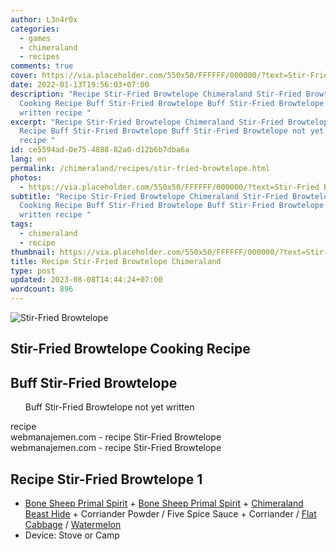 ```yaml
---
author: L3n4r0x
categories:
  - games
  - chimeraland
  - recipes
comments: true
cover: https://via.placeholder.com/550x50/FFFFFF/000000/?text=Stir-Fried Browtelope
date: 2022-01-13T19:56:03+07:00
description: "Recipe Stir-Fried Browtelope Chimeraland Stir-Fried Browtelope
  Cooking Recipe Buff Stir-Fried Browtelope Buff Stir-Fried Browtelope not yet
  written recipe "
excerpt: "Recipe Stir-Fried Browtelope Chimeraland Stir-Fried Browtelope Cooking
  Recipe Buff Stir-Fried Browtelope Buff Stir-Fried Browtelope not yet written
  recipe "
id: ce5594ad-0e75-4888-82a0-d12b6b7dba6a
lang: en
permalink: /chimeraland/recipes/stir-fried-browtelope.html
photos:
  - https://via.placeholder.com/550x50/FFFFFF/000000/?text=Stir-Fried Browtelope
subtitle: "Recipe Stir-Fried Browtelope Chimeraland Stir-Fried Browtelope
  Cooking Recipe Buff Stir-Fried Browtelope Buff Stir-Fried Browtelope not yet
  written recipe "
tags:
  - chimeraland
  - recipe
thumbnail: https://via.placeholder.com/550x50/FFFFFF/000000/?text=Stir-Fried Browtelope
title: Recipe Stir-Fried Browtelope Chimeraland
type: post
updated: 2023-08-08T14:44:24+07:00
wordcount: 896
---
```


<link
  rel="stylesheet"
  href="https://rawcdn.githack.com/dimaslanjaka/Web-Manajemen/870a349/css/bootstrap-5-3-0-alpha3-wrapper.css"
/>
<section id="bootstrap-wrapper">
  <div data-bs-theme="dark">
    <div class="card mb-2">
      <div class="card-body">
        <div class="row g-0">
          <div class="col-sm-4 position-relative mb-2">
            <img
              src="https://via.placeholder.com/600"
              class="card-img fit-cover w-100 h-100"
              alt="Stir-Fried Browtelope"
              data-fancybox="true"
            />
          </div>
          <div class="col-sm-8 mb-2">
            <div class="card-body">
              <div class="d-flex flex-row align-items-center mb-3">
                <h2 class="fs-5">Stir-Fried Browtelope Cooking Recipe</h2>
              </div>
              <h2 class="card-title fs-5">Buff Stir-Fried Browtelope</h2>
              <div class="card-text">
                <ul>
                  Buff Stir-Fried Browtelope not yet written
                </ul>
              </div>
              <span class="badge rounded-pill">recipe</span>
            </div>
            <div class="card-footer text-end text-muted mt-auto">
              webmanajemen.com - recipe Stir-Fried Browtelope
            </div>
          </div>
        </div>
      </div>
      <div class="card-footer text-end text-muted">
        webmanajemen.com - recipe Stir-Fried Browtelope
      </div>
    </div>
    <div class="row mb-2">
      <div class="col-12 col-lg-6 recipe-item mb-2">
        <div class="card">
          <div class="card-body">
            <h2 class="card-title fs-5">Recipe Stir-Fried Browtelope 1</h2>
            <div class="card-text">
              <ul>
                <li>
                  <a
                    class="text-decoration-none text-primary"
                    href="/chimeraland/materials/bone-sheep-primal-spirit.html"
                    >Bone Sheep Primal Spirit</a
                  ><span> + </span
                  ><a
                    class="text-decoration-none text-primary"
                    href="/chimeraland/materials/bone-sheep-primal-spirit.html"
                    >Bone Sheep Primal Spirit</a
                  ><span> + </span
                  ><a
                    class="text-decoration-none text-primary"
                    href="/chimeraland/materials/chimeraland-beast-hide.html"
                    >Chimeraland Beast Hide</a
                  ><span> + </span>Corriander Powder<span> / </span>Five Spice
                  Sauce<span> + </span>Corriander<span> / </span
                  ><a
                    class="text-decoration-none text-primary"
                    href="/chimeraland/materials/flat-cabbage.html"
                    >Flat Cabbage</a
                  ><span> / </span
                  ><a
                    class="text-decoration-none text-primary"
                    href="/chimeraland/materials/watermelon.html"
                    >Watermelon</a
                  >
                </li>
                <li>Device: Stove or Camp</li>
              </ul>
            </div>
          </div>
        </div>
      </div>
    </div>
  </div>
</section>